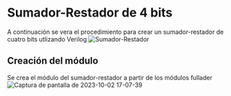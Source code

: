# Sumador-Restador de 4 bits
A continuación se vera el procedimiento para crear un sumador-restador de cuatro bits utlizando Verilog
![Sumador-Restador](https://github.com/Daniel-Porras/Digital-1-2023-2/assets/73449036/a99eeb3c-f7d8-483d-bbb0-72c154af0948)
## Creación del módulo
Se crea el módulo del sumador-restador a partir de los módulos fullader
![Captura de pantalla de 2023-10-02 17-07-39](https://github.com/Daniel-Porras/Digital-1-2023-2/assets/73449036/08141575-2aaa-43cc-a9d0-9b9678ffc076)

